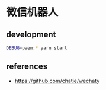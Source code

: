 # 微信机器人

<!-- [![Build Status][build-badge]][build-status] -->

## development

```bash
DEBUG=paem:* yarn start
```

## references

- <https://github.com/chatie/wechaty>

